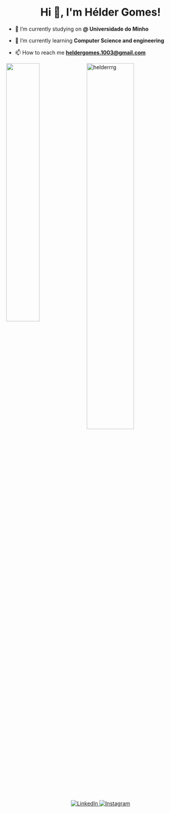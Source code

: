 <h1 align="center">Hi 👋, I'm Hélder Gomes!</h1>


- 🔭 I’m currently studying on **@ Universidade do Minho**

- 🌱 I’m currently learning **Computer Science and engineering**

- 📫 How to reach me **heldergomes.1003@gmail.com**


<a href="https://github.com/helderrrg/github-readme-stats"><img align="left" width="42%" src="https://github-readme-stats.vercel.app/api/top-langs/?username=HELDERRRG&show_icons=true&theme=tokyonight" /></a>
<img width="50%" src="https://github-readme-streak-stats.herokuapp.com/?user=helderrrg&theme=tokyonight" alt="helderrrg"/>
<br/>



<p align="center">
  <a href="https://www.linkedin.com/in/h%C3%A9lder-gomes-7035a426a/" target="_blank">
    <img src="https://img.shields.io/badge/linkedin-%230077B5.svg?&style=for-the-badge&logo=linkedin&logoColor=white&color=071A2C" alt="LinkedIn"/>
  </a>
  <a href="https://www.instagram.com/_heldergomes/" target="_blank">
    <img src="https://img.shields.io/badge/instagram-%23E4405F.svg?&style=for-the-badge&logo=instagram&logoColor=white&color=071A2C" alt="Instagram"/>
  </a>
</p>
